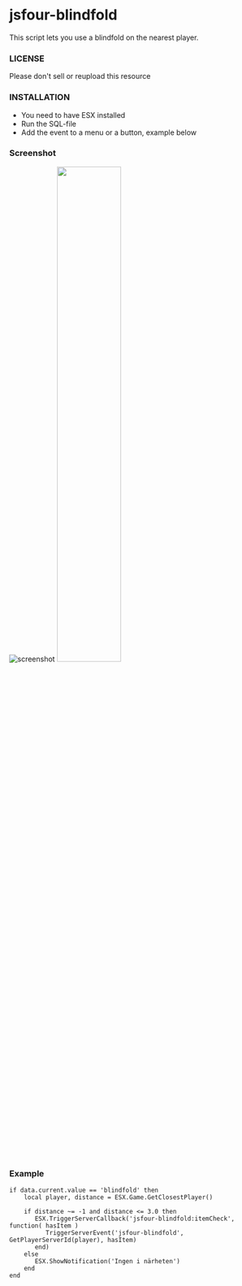 # jsfour-blindfold
This script lets you use a blindfold on the nearest player.

### LICENSE
Please don't sell or reupload this resource

### INSTALLATION
* You need to have ESX installed
* Run the SQL-file
* Add the event to a menu or a button, example below

### Screenshot
![screenshot](https://i.gyazo.com/thumb/1200/ea01b13e36b33c3e38a9adceb9e88708-png.jpg)
<img src="https://i.gyazo.com/thumb/1000/4e8a73111c477402cd36c9961710afa6-png.jpg" width="50%">

### Example
```
if data.current.value == 'blindfold' then
	local player, distance = ESX.Game.GetClosestPlayer()

	if distance ~= -1 and distance <= 3.0 then
	   ESX.TriggerServerCallback('jsfour-blindfold:itemCheck', function( hasItem )
	      TriggerServerEvent('jsfour-blindfold', GetPlayerServerId(player), hasItem)
	   end)
	else
	   ESX.ShowNotification('Ingen i närheten')
	end
end
```
